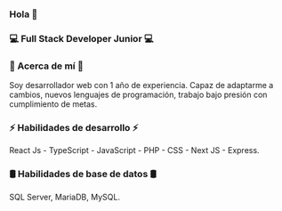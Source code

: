 ### Hola 👋

### 💻 Full Stack Developer Junior 💻

### 💬 Acerca de mí 💬
Soy desarrollador web con 1 año de experiencia. Capaz de adaptarme a cambios, nuevos lenguajes de programación, trabajo bajo presión con cumplimiento de metas.

### ⚡ Habilidades de desarrollo ⚡ 
React Js - TypeScript - JavaScript - PHP - CSS - Next JS - Express.

### 🛢 Habilidades de base de datos 🛢
SQL Server, MariaDB, MySQL.
